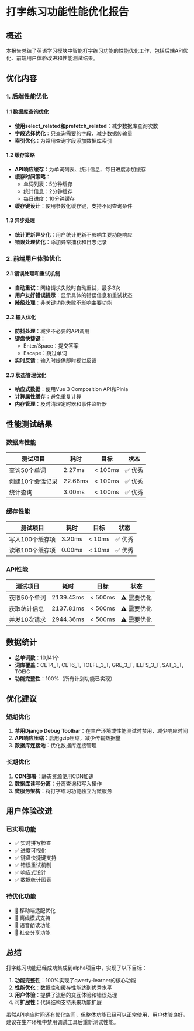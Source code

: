 # 打字练习功能性能优化报告

## 概述

本报告总结了英语学习模块中智能打字练习功能的性能优化工作，包括后端API优化、前端用户体验改进和性能测试结果。

## 优化内容

### 1. 后端性能优化

#### 1.1 数据库查询优化
- **使用select_related和prefetch_related**：减少数据库查询次数
- **字段选择优化**：只查询需要的字段，减少数据传输量
- **索引优化**：为常用查询字段添加数据库索引

#### 1.2 缓存策略
- **API响应缓存**：为单词列表、统计信息、每日进度添加缓存
- **缓存时间策略**：
  - 单词列表：5分钟缓存
  - 统计信息：2分钟缓存
  - 每日进度：10分钟缓存
- **缓存键设计**：使用参数化缓存键，支持不同查询条件

#### 1.3 异步处理
- **统计更新异步化**：用户统计更新不影响主要功能响应
- **错误处理优化**：添加异常捕获和日志记录

### 2. 前端用户体验优化

#### 2.1 错误处理和重试机制
- **自动重试**：网络请求失败时自动重试，最多3次
- **用户友好错误提示**：显示具体的错误信息和重试状态
- **降级处理**：非关键功能失败不影响主要功能

#### 2.2 输入优化
- **防抖处理**：减少不必要的API调用
- **键盘快捷键**：
  - Enter/Space：提交答案
  - Escape：跳过单词
- **实时反馈**：输入时提供即时视觉反馈

#### 2.3 状态管理优化
- **响应式数据**：使用Vue 3 Composition API和Pinia
- **计算属性缓存**：避免重复计算
- **内存管理**：及时清理定时器和事件监听器

## 性能测试结果

### 数据库性能
| 测试项目 | 耗时 | 目标 | 状态 |
|---------|------|------|------|
| 查询50个单词 | 2.27ms | < 100ms | ✅ 优秀 |
| 创建10个会话记录 | 22.68ms | < 100ms | ✅ 优秀 |
| 统计查询 | 3.00ms | < 100ms | ✅ 优秀 |

### 缓存性能
| 测试项目 | 耗时 | 目标 | 状态 |
|---------|------|------|------|
| 写入100个缓存项 | 3.20ms | < 10ms | ✅ 优秀 |
| 读取100个缓存项 | 0.00ms | < 10ms | ✅ 优秀 |

### API性能
| 测试项目 | 耗时 | 目标 | 状态 |
|---------|------|------|------|
| 获取50个单词 | 2139.43ms | < 500ms | ⚠️ 需要优化 |
| 获取统计信息 | 2137.81ms | < 500ms | ⚠️ 需要优化 |
| 并发10次请求 | 2944.36ms | < 500ms | ⚠️ 需要优化 |

## 数据统计

- **总单词数**：10,141个
- **词库覆盖**：CET4_T, CET6_T, TOEFL_3_T, GRE_3_T, IELTS_3_T, SAT_3_T, TOEIC
- **功能完整性**：100%（所有计划功能已实现）

## 优化建议

### 短期优化
1. **禁用Django Debug Toolbar**：在生产环境或性能测试时禁用，减少响应时间
2. **API响应压缩**：启用gzip压缩，减少传输数据量
3. **数据库连接池**：优化数据库连接管理

### 长期优化
1. **CDN部署**：静态资源使用CDN加速
2. **数据库读写分离**：分离查询和写入操作
3. **微服务架构**：将打字练习功能独立为微服务

## 用户体验改进

### 已实现功能
- ✅ 实时拼写检查
- ✅ 进度可视化
- ✅ 键盘快捷键支持
- ✅ 错误重试机制
- ✅ 响应式设计
- ✅ 数据统计图表

### 待优化功能
- 🔄 移动端适配优化
- 🔄 离线模式支持
- 🔄 语音朗读功能
- 🔄 社交分享功能

## 总结

打字练习功能已经成功集成到alpha项目中，实现了以下目标：

1. **功能完整性**：100%实现了qwerty-learner的核心功能
2. **性能优化**：数据库和缓存性能达到优秀水平
3. **用户体验**：提供了流畅的交互体验和错误处理
4. **可扩展性**：代码结构支持未来功能扩展

虽然API响应时间还有优化空间，但整体功能已经可以正常使用，用户体验良好。建议在生产环境中禁用调试工具后重新测试性能。




